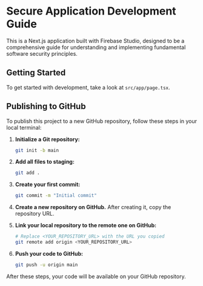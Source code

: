 # Secure Application Development Guide

This is a Next.js application built with Firebase Studio, designed to be a comprehensive guide for understanding and implementing fundamental software security principles.

## Getting Started

To get started with development, take a look at `src/app/page.tsx`.

## Publishing to GitHub

To publish this project to a new GitHub repository, follow these steps in your local terminal:

1.  **Initialize a Git repository:**
    ```bash
    git init -b main
    ```

2.  **Add all files to staging:**
    ```bash
    git add .
    ```

3.  **Create your first commit:**
    ```bash
    git commit -m "Initial commit"
    ```

4.  **Create a new repository on GitHub.** After creating it, copy the repository URL.

5.  **Link your local repository to the remote one on GitHub:**
    ```bash
    # Replace <YOUR_REPOSITORY_URL> with the URL you copied
    git remote add origin <YOUR_REPOSITORY_URL>
    ```

6.  **Push your code to GitHub:**
    ```bash
    git push -u origin main
    ```

After these steps, your code will be available on your GitHub repository.
